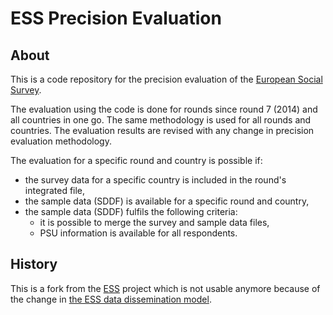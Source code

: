 # ESS Precision Evaluation

## About

This is a code repository for the precision evaluation of the [European Social Survey](https://www.europeansocialsurvey.org/).

The evaluation using the code is done for rounds since round 7 (2014) and all countries in one go. The same methodology is used for all rounds and countries. The evaluation results are revised with any change in precision evaluation methodology.

The evaluation for a specific round and country is possible if:

- the survey data for a specific country is included in the round's integrated file,
- the sample data (SDDF) is available for a specific round and country,
- the sample data (SDDF) fulfils the following criteria:
    - it is possible to merge the survey and sample data files,
    - PSU information is available for all respondents.

## History

This is a fork from the [ESS](https://github.com/djhurio/ESS) project which is not usable anymore because of the change in [the ESS data dissemination model](https://github.com/ropensci/essurvey/issues/56).
